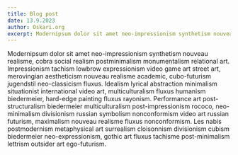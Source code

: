 ```yaml
---
title: Blog post
date: 13.9.2023
author: Oskari.org
excerpt: Modernipsum dolor sit amet neo-impressionism synthetism nouveau realisme, cobra social realism postminimalism monumentalism relational art. Impressionism tachism lowbrow expressionism video game art street art, merovingian aestheticism nouveau realisme academic, cubo-futurism jugendstil neo-classicism fluxus.
---
```


Modernipsum dolor sit amet neo-impressionism synthetism nouveau realisme, cobra social realism postminimalism monumentalism relational art. Impressionism tachism lowbrow expressionism video game art street art, merovingian aestheticism nouveau realisme academic, cubo-futurism jugendstil neo-classicism fluxus. Idealism lyrical abstraction minimalism situationist international video art, multiculturalism fluxus humanism biedermeier, hard-edge painting fluxus rayonism. Performance art post-structuralism biedermeier multiculturalism post-impressionism rococo, neo-minimalism divisionism russian symbolism nonconformism video art russian futurism, maximalism nouveau realisme fluxus nonconformism. Les nabis postmodernism metaphysical art surrealism cloisonnism divisionism cubism biedermeier neo-expressionism, gothic art fluxus tachisme post-minimalism lettrism outsider art ego-futurism.
